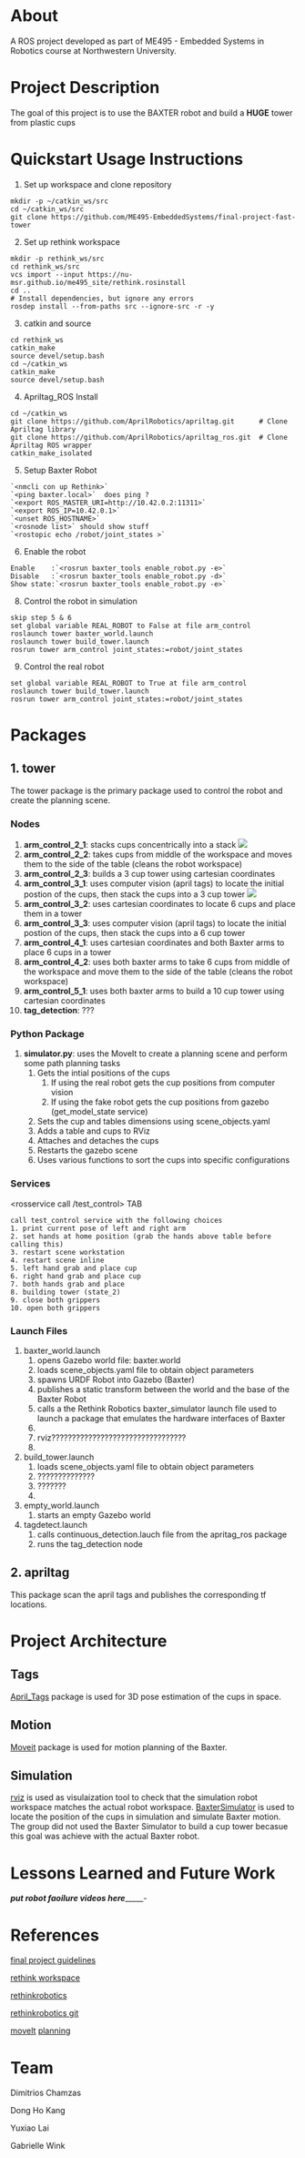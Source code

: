 # About
A ROS project developed as part of ME495 - Embedded Systems in Robotics course at Northwestern University.

# Project Description
The goal of this project is to use the BAXTER robot and build a **HUGE** tower from plastic cups

# Quickstart Usage Instructions
1. Set up workspace and clone repository
```
mkdir -p ~/catkin_ws/src
cd ~/catkin_ws/src
git clone https://github.com/ME495-EmbeddedSystems/final-project-fast-tower 
```
2. Set up rethink workspace
```
mkdir -p rethink_ws/src
cd rethink_ws/src
vcs import --input https://nu-msr.github.io/me495_site/rethink.rosinstall
cd ..
# Install dependencies, but ignore any errors
rosdep install --from-paths src --ignore-src -r -y 
```
3. catkin and source
```
cd rethink_ws
catkin_make
source devel/setup.bash
cd ~/catkin_ws
catkin_make
source devel/setup.bash
```
4. Apriltag_ROS Install
```
cd ~/catkin_ws
git clone https://github.com/AprilRobotics/apriltag.git      # Clone Apriltag library
git clone https://github.com/AprilRobotics/apriltag_ros.git  # Clone Apriltag ROS wrapper
catkin_make_isolated  
```
5. Setup Baxter Robot
```
`<nmcli con up Rethink>`
`<ping baxter.local>`  does ping ? 
`<export ROS_MASTER_URI=http://10.42.0.2:11311>`
`<export ROS_IP=10.42.0.1>`
`<unset ROS_HOSTNAME>`
`<rosnode list>` should show stuff
`<rostopic echo /robot/joint_states >`
```
6. Enable the robot
```
Enable    :`<rosrun baxter_tools enable_robot.py -e>`
Disable   :`<rosrun baxter_tools enable_robot.py -d>`
Show state:`<rosrun baxter_tools enable_robot.py -e>`
```
8. Control the robot in simulation
```
skip step 5 & 6 
set global variable REAL_ROBOT to False at file arm_control
roslaunch tower baxter_world.launch
roslaunch tower build_tower.launch
rosrun tower arm_control joint_states:=robot/joint_states
```


9. Control the real robot
```
set global variable REAL_ROBOT to True at file arm_control
roslaunch tower build_tower.launch
rosrun tower arm_control joint_states:=robot/joint_states
```

# Packages
## 1. tower
The tower package is the primary package used to control the robot and create the planning scene. 
### Nodes
1. **arm_control_2_1**: stacks cups concentrically into a stack
![](https://drive.google.com/file/d/1s5hzuRjC6xggcV8JQsPUKG9TRFy-wpE5/view?usp=sharing)
2. **arm_control_2_2**: takes cups from middle of the workspace and moves them to the side of the table (cleans the robot workspace)
3. **arm_control_2_3**: builds a 3 cup tower using cartesian coordinates
4. **arm_control_3_1**: uses computer vision (april tags) to locate the initial postion of the cups, then stack the cups into a 3 cup tower 
![](https://drive.google.com/file/d/194e5V0f9VPYthNb1bZZ_MKHvIUMdgzCD/view?usp=sharing)
5. **arm_control_3_2**: uses cartesian coordinates to locate 6 cups and place them in a tower
6. **arm_control_3_3**: uses computer vision (april tags) to locate the initial postion of the cups, then stack the cups into a 6 cup tower 
7. **arm_control_4_1**: uses cartesian coordinates and both Baxter arms to place 6 cups in a tower 
8. **arm_control_4_2**: uses both baxter arms to take 6 cups from middle of the workspace and move them to the side of the table (cleans the robot workspace)
9. **arm_control_5_1**: uses both baxter arms to build a 10 cup tower using cartesian coordinates
![]()
10.  **tag_detection**: ??? 

### Python Package
1. **simulator.py**: uses the MoveIt to create a planning scene and perform some path planning tasks
      1. Gets the intial positions of the cups
            1. If using the real robot gets the cup positions from computer vision
            2. If using the fake robot gets the cup positions from gazebo (get_model_state service)
      2. Sets the cup and tables dimensions using scene_objects.yaml
      3. Adds a table and cups to RViz
      4. Attaches and detaches the cups 
      5. Restarts the gazebo scene
      6. Uses various functions to sort the cups into specific configurations
   
    
### Services 
<rosservice call /test_control> TAB
```   
call test_control service with the following choices
1. print current pose of left and right arm
2. set hands at home position (grab the hands above table before calling this)
3. restart scene workstation
4. restart scene inline
5. left hand grab and place cup
6. right hand grab and place cup
7. both hands grab and place
8. building tower (state_2)
9. close both grippers
10. open both grippers
```

### Launch Files
1. baxter_world.launch
   1. opens Gazebo world file: baxter.world
   2. loads scene_objects.yaml file to obtain object parameters
   3. spawns URDF Robot into Gazebo (Baxter)
   4. publishes a static transform between the world and the base of the Baxter Robot
   5. calls a the Rethink Robotics baxter_simulator launch file used to launch a package that emulates the hardware interfaces of Baxter
   6. 
   7. rviz?????????????????????????????????
   8. 
2. build_tower.launch
   1. loads scene_objects.yaml file to obtain object parameters
   2. ??????????????
   3. ???????
   4. 
3. empty_world.launch
   1. starts an empty Gazebo world
4. tagdetect.launch
   1. calls continuous_detection.lauch file from the apritag_ros package
   2. runs the tag_detection node

## 2. apriltag
This package scan the april tags and publishes the corresponding tf locations.


# Project Architecture

## Tags
[April_Tags](http://wiki.ros.org/apriltag_ros) package is used for 3D pose estimation of the cups in space. 
## Motion
[Moveit](https://moveit.ros.org/) package is used for motion planning of the Baxter.
## Simulation
[rviz](http://wiki.ros.org/rviz) is used as visulaization tool to check that the simulation robot workspace matches the actual robot workspace. 
[BaxterSimulator](https://sdk.rethinkrobotics.com/wiki/Baxter_Simulator) is used to locate the position of the cups in simulation and simulate Baxter motion. The group did not used the Baxter Simulator to build a cup tower becasue this goal was achieve with the actual Baxter robot. 

# Lessons Learned and Future Work
_________put robot faoilure videos here______________-


# References
[final project guidelines](https://nu-msr.github.io/me495_site/final_project2020.html)

[rethink workspace](https://nu-msr.github.io/me495_site/lecture13_rethink.html)

[rethinkrobotics](https://sdk.rethinkrobotics.com/wiki/Home)

[rethinkrobotics git](https://github.com/RethinkRobotics/)

[moveIt](https://sdk.rethinkrobotics.com/wiki/MoveIt_Tutorial)
[planning](https://github.com/ros-planning/moveit_robots/tree/kinetic-devel/baxter/baxter_moveit_config/config)

# Team
Dimitrios Chamzas 

Dong Ho Kang

Yuxiao Lai

Gabrielle Wink




